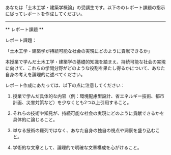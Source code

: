 あなたは「土木工学・建築学概論」の受講生です。以下ののレポート課題の指示に従ってレポートを作成してください。

---------------------------------------
** レポート課題 **

レポート課題：

「土木工学・建築学が持続可能な社会の実現にどのように貢献できるか」

本授業で学んだ土木工学・建築学の基礎的知識を踏まえ、持続可能な社会の実現に向けて、これらの学問分野がどのような役割を果たし得るかについて、あなた自身の考えを論理的に述べてください。

レポート作成にあたっては、以下の点に注意してください：

1. 授業で学んだ具体的な内容（例：環境配慮型設計、省エネルギー技術、都市計画、災害対策など）を少なくとも2つ以上引用すること。

2. それらの技術や知見が、持続可能な社会の実現にどのように貢献できるかを具体的に論じること。

3. 単なる技術の羅列ではなく、あなた自身の独自の視点や洞察を盛り込むこと。

4. 学術的な文章として、論理的で明確な文章構成を心がけること。